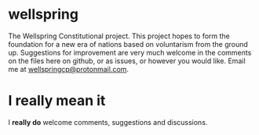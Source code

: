 # wellspring
The Wellspring Constitutional project. This project hopes to form the foundation for a new era of nations based on voluntarism from the ground up. Suggestions for improvement are very much welcome in the comments on the files here on github, or as issues, or however you would like. Email me at wellspringcp@protonmail.com.

# I really mean it

I **really do** welcome comments, suggestions and discussions.
